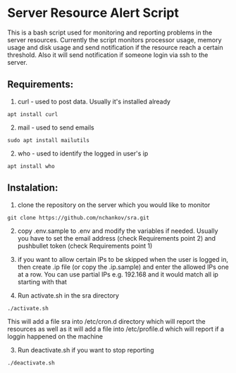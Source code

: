 # Server Resource Alert Script

This is a bash script used for monitoring and reporting problems in the server resources.
Currently the script monitors processor usage, memory usage and disk usage and send 
notification if the resource reach a certain threshold.
Also it will send notification if someone login via ssh to the server.

## Requirements:

1. curl - used to post data. Usually it's installed already
```
apt install curl
```

2. mail - used to send emails
```
sudo apt install mailutils
```

2. who - used to identify the logged in user's ip
```
apt install who
```

## Instalation:

1. clone the repository on the server which you would like to monitor
```
git clone https://github.com/nchankov/sra.git
```

2. copy .env.sample to .env and modify the variables if needed. Usually 
   you have to set the email address (check Requirements point 2) and
   pushbullet token (check Requirements point 1)

3. if you want to allow certain IPs to be skipped when the user is logged 
   in, then create .ip file (or copy the .ip.sample) and enter the allowed
   IPs one at a row. You can use partial IPs e.g. 192.168 and it would 
   match all ip starting with that

2. Run activate.sh in the sra directory
```
./activate.sh
```
This will add a file sra into /etc/cron.d directory which will report
the resources as well as it will add a file into /etc/profile.d which
will report if a loggin happened on the machine

3. Run deactivate.sh if you want to stop reporting
```
./deactivate.sh
```